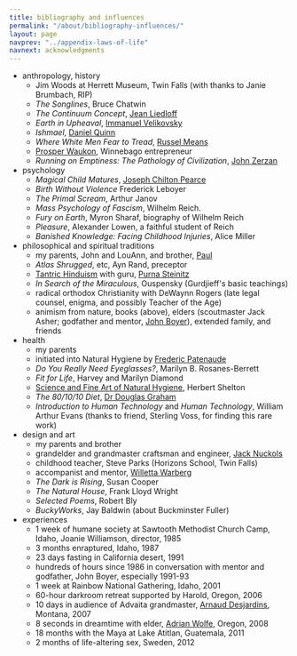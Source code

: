 ```yaml
---
title: bibliography and influences
permalink: "/about/bibliography-influences/"
layout: page
navprev: "../appendix-laws-of-life"
navnext: acknowledgments
---
```


- anthropology, history
    - Jim Woods at Herrett Museum, Twin Falls (with thanks to Janie Brumbach, RIP)
    - _The Songlines_, Bruce Chatwin
    - _The Continuum Concept_, [Jean Liedloff](http://continuum-concept.org)
    - _Earth in Upheaval_, [Immanuel Velikovsky](https://www.velikovsky.info)
    - _Ishmael_, [Daniel Quinn](http://ishmael.org)
    - _Where White Men Fear to Tread_, [Russel Means](http://www.russellmeansfreedom.com)
    - [Prosper Waukon](https://web.archive.org/web/20180808115113/http://waukonassociates.com), Winnebago entrepreneur
    - _Running on Emptiness: The Pathology of Civilization_, [John Zerzan](http://www.johnzerzan.net)
- psychology
    - _Magical Child Matures_, [Joseph Chilton Pearce](http://www.ttfuture.org/jcp/front)
    - _Birth Without Violence_ Frederick Leboyer
    - _The Primal Scream_, Arthur Janov
    - _Mass Psychology of Fascism_, Wilhelm Reich. 
    - _Fury on Earth_, Myron Sharaf, biography of Wilhelm Reich 
    - _Pleasure_, Alexander Lowen, a faithful student of Reich
    - _Banished Knowledge: Facing Childhood Injuries_, Alice Miller
- philosophical and spiritual traditions 
    - my parents, John and LouAnn, and brother, [Paul](http://blacklabworld.com)
    - _Atlas Shrugged_, etc, Ayn Rand, preceptor
    - [Tantric Hinduism](http://hohmpress.com/books-hohm-press/alchemy-transformation-book.html) with guru, [Purna Steinitz](http://goo.gl/dEcMwg)
    - _In Search of the Miraculous_, Ouspensky (Gurdjieff's basic teachings)
    - radical orthodox Christianity with DeWaynn Rogers (late legal counsel, enigma, and possibly Teacher of the Age)
    - animism from nature, books (above), elders (scoutmaster Jack Asher; godfather and mentor, [John Boyer](http://boyerjewelry.com)), extended family, and friends
- health
    - my parents
    - initiated into Natural Hygiene by [Frederic Patenaude](http://fredericpatenaude.com)
    - _Do You Really Need Eyeglasses?_, Marilyn B. Rosanes-Berrett
    - _Fit for Life_, Harvey and Marilyn Diamond
    -  [Science and Fine Art of Natural Hygiene](/nhs.pdf), Herbert Shelton
    - _The 80/10/10 Diet_, [Dr Douglas Graham](http://foodnsport.com)
    - _Introduction to Human Technology_ and _Human Technology_, William Arthur Evans (thanks to friend, Sterling Voss, for finding this rare work)
- design and art 
    - my parents and brother
    - grandelder and grandmaster craftsman and engineer, [Jack Nuckols](http://rockcreekmetalcraft.com)
    - childhood teacher, Steve Parks (Horizons School, Twin Falls)
    - accompanist and mentor, [Willetta Warberg](http://willettawarberg.com)
    - _The Dark is Rising_, Susan Cooper
    - _The Natural House_, Frank Lloyd Wright
    - _Selected Poems_, Robert Bly 
    - _BuckyWorks_, Jay Baldwin (about Buckminster Fuller)
- experiences
    - 1 week of humane society at Sawtooth Methodist Church Camp, Idaho, Joanie Williamson, director, 1985
    - 3 months enraptured, Idaho, 1987
    - 23 days fasting in California desert, 1991
    - hundreds of hours since 1986 in conversation with mentor and godfather, John Boyer, especially 1991-93
    - 1 week at Rainbow National Gathering, Idaho, 2001
    - 60-hour darkroom retreat supported by Harold, Oregon, 2006
    - 10 days in audience of Advaita grandmaster, [Arnaud Desjardins](http://arnauddesjardinsdvds.com), Montana, 2007
    - 8 seconds in dreamtime with elder, [Adrian Wolfe](http://www.efn.org/~wolfe), Oregon, 2008
    - 18 months with the Maya at Lake Atitlan, Guatemala, 2011
    - 2 months of life-altering sex, Sweden, 2012
